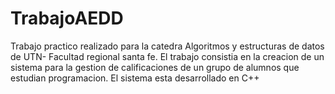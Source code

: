 # TrabajoAEDD
Trabajo practico realizado para la catedra Algoritmos y estructuras de datos de UTN- Facultad regional santa fe. El trabajo consistia en la creacion de un sistema para la gestion de calificaciones de un grupo de alumnos que estudian programacion. El sistema esta desarrollado en C++ 
